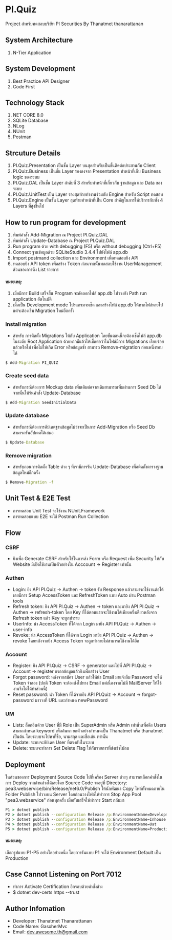 # PI.Quiz
Project สำหรับทดสอบบริษัท PI Securities By Thanatmet thanarattanan

## System Architecture
1. N-Tier Application

## System Development
1. Best Practice API Designer
2. Code First

## Technology Stack
1. NET CORE 8.0
2. SQLite Database
3. NLog
4. NUnit
5. Postman

## Strcuture Details
1. PI.Quiz.Presentation เป็นชั้น Layer บนสุดสำหรับเป็นชั้นติดต่อประสานกับ Client
2. PI.Quiz.Business เป็นชั้น Layer รองลงจาก Presentation ทำหน้าที่เก็บ Business logic ของระบบ
3. PI.Quiz.DAL เป็นชั้น Layer ลำดับที่ 3 สำหรับทำหน้าที่เกี่ยวกับ ฐานข้อมูล และ Data ของระบบ
4. PI.Quiz.UnitTest เป็น Layer รองสุดท้ายทำงานร่วมกับ Engine สำหรับ Script ทดสอบ
5. PI.Quiz.Engine เป็นชั้น Layer สุดท้ายทำหน้าที่เป็น Core สำคัญในการให้บริการกับทั้ง 4 Layers ที่สูงขึ้นไป

## How to run program for development
1. พิมพ์คำสั่ง Add-Migration ณ Project PI.Quiz.DAL
2. พิมพ์คำสั่ง Update-Database ณ Project PI.Quiz.DAL
3. Run program ด้วย with debugging (F5) หรือ without debugging (Ctrl+F5)
4. Connect ฐานข้อมูลด้วย SQLiteStudio 3.4.4 ไปยังไฟล์ app.db
5. Import postmand collection และ Environment เพื่อทดสอบยิง API
6. ทดสอบยิง API token เพื่อสร้าง Token ก่อนจากนั้นทดสอบใช้งาน UserManagement ส่วนของการดึง List รายการ
#### หมายเหตุ: 
1. เมื่อมีการ Build เสร็จสิ้น Program จะคัดลอกไฟล์ app.db ไปวางยัง Path run application อัตโนมัติ
2. เมื่อเป็น Development mode โปรแกรมจะเช็ค และสร้างไฟล์ app.db ให้หากไฟล์หายไป แต่จะต้องเริ่ม Migration ใหม่อีกครั้ง 

### Install migration
- สำหรับ การติดตั้ง Migrations ให้กับ Application โดยขั้นตอนนี้จะต้องเช็คไฟล์ app.db ในระดับ Root Application ด้วยหากมีแล้วให้เช็คต่อว่าในไฟล์มีการ Migrations เรียบร้อยแล้วหรือไม่ เพื่อไม่ให้เกิด Error หรือข้อมูลซ้ำ สามารถ Remove-migration ก่อนหนึ่งรอบได้
```cmd 
$ Add-Migration PI_QUIZ
```

### Create seed data
- สำหรับกรณีต้องการ Mockup data เพิ่มเติมต่อจากเดิมสามารถเพิ่มผ่านการ Seed Db ได้ จากนั้นให้รันคำสั่ง Update-Database
```cmd 
$ Add-Migration SeedInitialData
```

### Update database
- สำหรับกรณีต้องการอัปเดตฐานข้อมูลไม่ว่าจะเป็นการ Add-Migration หรือ Seed Db สามารถรันอัปเดตได้เสมอ
```cmd 
$ Update-Database
```

### Remove migration
- สำหรับถอนการติดตั้ง Table ต่าง ๆ ที่เรามีการรัน Update-Database เพื่อติดตั้งตารางฐานข้อมูลใหม่อีกครั้ง
```cmd 
$ Remove-Migration -f 
```

## Unit Test & E2E Test
- การทดสอบ Unit Test จะใช้งาน NUnit.Framework
- การทดสอบแบบ E2E จะใช้ Postman Run Collection

## Flow
### CSRF
- ยิงเพื่อ Generate CSRF สำหรับใช้ในการส่ง Form หรือ Request เพิ่ม Security ให้กับ Website มีเปิดใช้งานเป็นตัวอย่างใน Acccount -> Register เท่านั้น

### Authen
- Login: ยิง API PI.Quiz -> Authen -> token รับ Response แล้วสามารถใช้งานต่อได้เลยมีการ Setup AccessToken และ RefreshToken แบบ Auto ผ่าน Postman tools
- Refresh token: ยิง API PI.Quiz -> Authen -> token และมายิง API PI.Quiz -> Authen -> refresh-token โดย Key ที่ได้ตอนแรกจะใช้งานได้เพียงครั้งเดียวหลังจาก Refresh token แล้ว Key จะถูกทำราย
- UserInfo: นำ AccessToken ที่ได้จาก Login มายิง API PI.Quiz -> Authen -> user-info 
- Revoke: นำ AccessToken ที่ได้จาก Login มายิง API PI.Quiz -> Authen -> revoke โดยหลังจากยิง Access Token จะถูกทำลายไม่สามารถใช้งานได้อีก 

### Account
- Register: ยิง API PI.Quiz -> CSRF -> generator และไปที่ API PI.Quiz -> Account -> register กรอกข้อมูลแล้วยิงเพื่อสร้าง User
- Forgot password: หลังจากสมัคร User แล้วให้นำ Email มาแจ้งลืม Password จะได้ Token จำลอง (ปกติ Token จะต้องส่งไปทาง Email แต่เนื่องจากไม่มี MailServer ให้ใช้งานจึงไม่ได้ทำส่วนนี้)
- Reset password: นำ Token ที่ได้จากยิง API PI.Quiz -> Account -> forgot-password มาวางที่ URL และกำหนด newPassword 

### UM
- Lists: ล็อกอินด้วย User ที่มี Role เป็น SuperAdmin หรือ Admin เท่านั้นเพื่อดึง Users สามาถกำหนด keyword เพื่อค้นหา ยกตัวอย่างกำหนดเป็น Thanatmet หรือ thanatmet เป็นต้น โดยระบบจะไปหาที่ชื่อ, นามสกุล และชื่อเล่น เท่านั้น
- Update: ระบบจะอัปเดต User ที่ตรงกับในระบบ
- Delete: ระบบจะทำการ Set Delete Flag ให้กับรายการที่ส่งเข้าไปลบ


## Deployment
ในส่วนของการ Deployment Source Code ไปที่เครื่อง Server ต่างๆ สามารถเลือกคำสั่งในการ Deploy จากด้านล่างได้เลยโดย Source Code จะอยู่ที่ Directory: pea3.webservice/bin/Release/net6.0/Publish ให้นักพัฒนา Copy ไฟล์ทั้งหมดภายใน Folder Publish ไปวางบน Server โดยก่อนวางไฟล์ให้ทำการ Stop App Pool "pea3.webservice" ก่อนทุกครั้ง เมื่อทับเสร็จให้ทำการ Start กลับมา
```cmd
P1 > dotnet publish
P2 > dotnet publish --configuration Release /p:EnvironmentName=Development
P3 > dotnet publish --configuration Release /p:EnvironmentName=Inhouse
P4 > dotnet publish --configuration Release /p:EnvironmentName=Uat
P5 > dotnet publish --configuration Release /p:EnvironmentName=Production
```
#### หมายเหตุ: 
เลือกรูปแบบ P1-P5 อย่างใดอย่างหนึ่ง โดยการรันแบบ P1 จะได้ Environment Default เป็น Production

## Case Cannot Listening on Port 7012
* ทำการ Activate Certification อีกรอบด้วยคำสั่งล่าง
* $ dotnet dev-certs https --trust

## Author Infomation
* Developer: Thanatmet Thanarattanan
* Code Name: GasxherMvc
* Email: dev.awesome.th@gmail.com